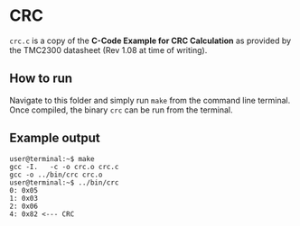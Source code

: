# CRC
`crc.c` is a copy of the **C-Code Example for CRC Calculation** as provided by the TMC2300 datasheet (Rev 1.08 at time of writing).

## How to run
Navigate to this folder and simply run `make` from the command line terminal. Once compiled, the binary `crc` can be run from the terminal.

## Example output

```shell
user@terminal:~$ make
gcc -I.   -c -o crc.o crc.c
gcc -o ../bin/crc crc.o
user@terminal:~$ ../bin/crc
0: 0x05
1: 0x03
2: 0x06
4: 0x82 <--- CRC
```